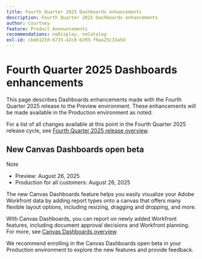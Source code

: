 ```yaml
---
title: Fourth Quarter 2025 Dashboards enhancements
description: Fourth Quarter 2025 Dashboards enhancements
author: Courtney
feature: Product Announcements
recommendations: noDisplay, noCatalog
exl-id: cbeb123d-6735-42c8-b293-f9aa25c33a5d
---
```

# Fourth Quarter 2025 Dashboards enhancements

This page describes Dashboards enhancements made with the Fourth Quarter 2025 release to the Preview environment. These enhancements will be made available in the Production environment as noted.

For a list of all changes available at this point in the Fourth Quarter 2025 release cycle, see [Fourth Quarter 2025 release overview](/help/quicksilver/product-announcements/product-releases/25-q4-release-activity/25-q4-release-overview.md).


## New Canvas Dashboards open beta

>[!NOTE]
>
>* Preview: August 26, 2025
>* Production for all customers: August 26, 2025

The new Canvas Dashboards feature helps you easily visualize your Adobe Workfront data by adding report types onto a canvas that offers many flexible layout options, including resizing, dragging and dropping, and more.

With Canvas Dashboards, you can report on newly added Workfront features, including document approval decisions and Workfront planning. For more, see [Canvas Dashboards overview](/help/quicksilver/reports-and-dashboards/canvas-dashboards/canvas-dashboards-overview.md).

We recommend enrolling in the Canvas Dashboards open beta in your Production environment to explore the new features and provide feedback.
